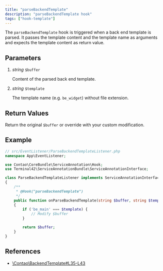 ```yaml
---
title: "parseBackendTemplate"
description: "parseBackendTemplate hook"
tags: ["hook-template"]
---
```



The `parseBackendTemplate` hook is triggered when a back end template is parsed.
It passes the template content and the template name as arguments and expects
the template content as return value.


## Parameters

1. *string* `$buffer`

    Content of the parsed back end template.

2. *string* `$template`

    The template name (e.g. `be_widget`) without file extension.


## Return Values

Return the original `$buffer` or override with your custom modification.


## Example

```php
// src/EventListener/ParseBackendTemplateListener.php
namespace App\EventListener;

use Contao\CoreBundle\ServiceAnnotation\Hook;
use Terminal42\ServiceAnnotationBundle\ServiceAnnotationInterface;

class ParseBackendTemplateListener implements ServiceAnnotationInterface
{
    /**
     * @Hook("parseBackendTemplate")
     */
    public function onParseBackendTemplate(string $buffer, string $template): string
    {
        if ('be_main' === $template) {
            // Modify $buffer
        }

        return $buffer;
    }
}
```


## References

* [\Contao\BackendTemplate#L35-L43](https://github.com/contao/contao/blob/4.7.6/core-bundle/src/Resources/contao/classes/BackendTemplate.php#L35-L43)
